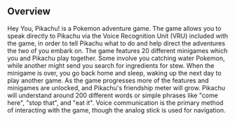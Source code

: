 ## Overview

Hey You, Pikachu! is a Pokemon adventure game. The game allows you to speak directly to Pikachu via the Voice Recognition Unit (VRU) included with the game, in order to tell Pikachu what to do and help direct the adventures the two of you embark on. The game features 20 different minigames which you and Pikachu play together. Some involve you catching water Pokemon, while another might send you search for ingredients for stew. When the minigame is over, you go back home and sleep, waking up the next day to play another game. As the game progresses more of the features and minigames are unlocked, and Pikachu's friendship meter will grow. Pikachu will understand around 200 different words or simple phrases like "come here", "stop that", and "eat it". Voice communication is the primary method of interacting with the game, though the analog stick is used for navigation.